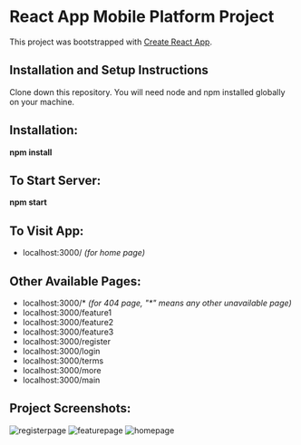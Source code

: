 # React App Mobile Platform Project

This project was bootstrapped with [Create React App](https://github.com/facebook/create-react-app).

## Installation and Setup Instructions

Clone down this repository. You will need node and npm installed globally on your machine.

## Installation:

**npm install**

## To Start Server:

**npm start**

## To Visit App:

- localhost:3000/ _(for home page)_

## Other Available Pages:

- localhost:3000/*
_(for 404 page, "*" means any other unavailable page)_
- localhost:3000/feature1
- localhost:3000/feature2
- localhost:3000/feature3
- localhost:3000/register
- localhost:3000/login
- localhost:3000/terms
- localhost:3000/more
- localhost:3000/main

## Project Screenshots:

![registerpage](https://github.com/M1r4cl38/mobile-platform/assets/127200910/e70bd694-ca84-4c64-8805-9420d8a516fd)
![featurepage](https://github.com/M1r4cl38/mobile-platform/assets/127200910/d5035303-7720-4fa6-a9f9-2a67c1c34b1e)
![homepage](https://github.com/M1r4cl38/mobile-platform/assets/127200910/3eaf3b86-bfa2-4d49-93cc-6087b31d1b9c)
